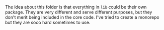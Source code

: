 The idea about this folder is that everything in `lib` could be their own package. They are very different and serve different purposes, but they don't merit being included in the core code. I've tried to create a monorepo but they are sooo hard sometimes to use.